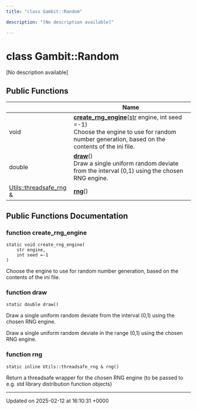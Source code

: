```yaml
---
title: "class Gambit::Random"

description: "[No description available]"

---
```


# class Gambit::Random



[No description available]

## Public Functions

|                | Name           |
| -------------- | -------------- |
| void | **[create_rng_engine](/documentation/code/classes/classgambit_1_1random/#function-create-rng-engine)**([str](/documentation/code/namespaces/namespacegambit/#typedef-str) engine, int seed =-1)<br>Choose the engine to use for random number generation, based on the contents of the ini file.  |
| double | **[draw](/documentation/code/classes/classgambit_1_1random/#function-draw)**()<br>Draw a single uniform random deviate from the interval (0,1) using the chosen RNG engine.  |
| [Utils::threadsafe_rng](/documentation/code/classes/classgambit_1_1utils_1_1threadsafe__rng/) & | **[rng](/documentation/code/classes/classgambit_1_1random/#function-rng)**() |

## Public Functions Documentation

### function create_rng_engine

```
static void create_rng_engine(
    str engine,
    int seed =-1
)
```

Choose the engine to use for random number generation, based on the contents of the ini file. 

### function draw

```
static double draw()
```

Draw a single uniform random deviate from the interval (0,1) using the chosen RNG engine. 

Draw a single uniform random deviate in the range (0,1) using the chosen RNG engine. 


### function rng

```
static inline Utils::threadsafe_rng & rng()
```


Return a threadsafe wrapper for the chosen RNG engine (to be passed to e.g. std library distribution function objects) 


-------------------------------

Updated on 2025-02-12 at 16:10:31 +0000